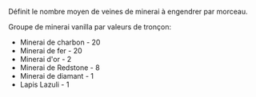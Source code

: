 Définit le nombre moyen de veines de minerai à engendrer par morceau.

Groupe de minerai vanilla par valeurs de tronçon:

* Minerai de charbon - 20
* Minerai de fer - 20
* Minerai d'or - 2
* Minerai de Redstone - 8
* Minerai de diamant - 1
* Lapis Lazuli - 1